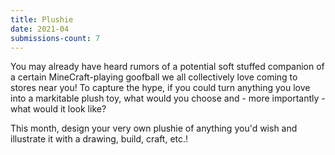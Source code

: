 ```yaml
---
title: Plushie
date: 2021-04
submissions-count: 7
---
```

You may already have heard rumors of a potential soft stuffed companion of a certain MineCraft-playing goofball we all collectively love coming to stores near you! To capture the hype, if you could turn anything you love into a markitable plush toy, what would you choose and - more importantly - what would it look like?

This month, design your very own plushie of anything you'd wish and illustrate it with a drawing, build, craft, etc.!
